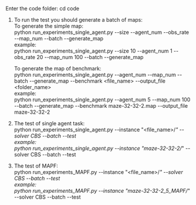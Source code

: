 Enter the code folder: cd code

1. To run the test you should generate a batch of maps:\
  To generate the simple map:\
  python run_experiments_single_agent.py --size <num> --agent_num <num> --obs_rate <num> --map_num <num> --batch --generate_map\
  example:\
  python run_experiments_single_agent.py --size 10 --agent_num 1 --obs_rate 20 --map_num 100 --batch --generate_map

    To generate the map of benchmark:\
    python run_experiments_single_agent.py --agent_num <num> --map_num <num> --batch --generate_map --benchmark <file_name> --output_file <folder_name>\
    example:\
    python run_experiments_single_agent.py --agent_num 5 --map_num 100 --batch --generate_map --benchmark maze-32-32-2.map --output_file maze-32-32-2

3. The test of single agent task:\
   python run_experiments_single_agent.py --instance "<file_name>/*" --solver CBS --batch --test\
   example:\
   python run_experiments_single_agent.py --instance "maze-32-32-2/*" --solver CBS --batch --test

4. The test of MAPF:\
   python run_experiments_MAPF.py --instance "<file_name>/*" --solver CBS --batch --test\
   example:\
   python run_experiments_MAPF.py --instance "maze-32-32-2_5_MAPF/*" --solver CBS --batch --test
